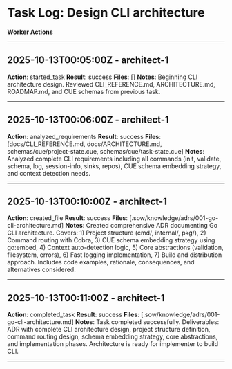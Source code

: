 # Task Log: Design CLI architecture

**Worker Actions**

---

## 2025-10-13T00:05:00Z - architect-1

**Action**: started_task
**Result**: success
**Files**: []
**Notes**: Beginning CLI architecture design. Reviewed CLI_REFERENCE.md, ARCHITECTURE.md, ROADMAP.md, and CUE schemas from previous task.

---

## 2025-10-13T00:06:00Z - architect-1

**Action**: analyzed_requirements
**Result**: success
**Files**: [docs/CLI_REFERENCE.md, docs/ARCHITECTURE.md, schemas/cue/project-state.cue, schemas/cue/task-state.cue]
**Notes**: Analyzed complete CLI requirements including all commands (init, validate, schema, log, session-info, sinks, repos), CUE schema embedding strategy, and context detection needs.

---

## 2025-10-13T00:10:00Z - architect-1

**Action**: created_file
**Result**: success
**Files**: [.sow/knowledge/adrs/001-go-cli-architecture.md]
**Notes**: Created comprehensive ADR documenting Go CLI architecture. Covers: 1) Project structure (cmd/, internal/, pkg/), 2) Command routing with Cobra, 3) CUE schema embedding strategy using go:embed, 4) Context auto-detection logic, 5) Core abstractions (validation, filesystem, errors), 6) Fast logging implementation, 7) Build and distribution approach. Includes code examples, rationale, consequences, and alternatives considered.

---

## 2025-10-13T00:11:00Z - architect-1

**Action**: completed_task
**Result**: success
**Files**: [.sow/knowledge/adrs/001-go-cli-architecture.md]
**Notes**: Task completed successfully. Deliverables: ADR with complete CLI architecture design, project structure definition, command routing design, schema embedding strategy, core abstractions, and implementation phases. Architecture is ready for implementer to build CLI.

---
